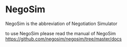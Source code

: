 # NegoSim

NegoSim is the abbreviation of Negotiation Simulator

to use NegoSim please read the manual of NegoSim https://github.com/negosim/negosim/tree/master/docs 
